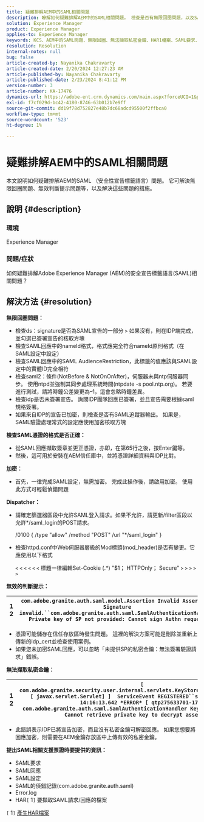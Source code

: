```yaml
---
title: 疑難排解AEM中的SAML相關問題
description: 瞭解如何疑難排解AEM中的SAML相關問題。 檢查是否有無限回圈問題，以及SAML憑證的格式是否正確。
solution: Experience Manager
product: Experience Manager
applies-to: Experience Manager
keywords: KCS、AEM中的SAML問題、無限回圈、無法擷取私密金鑰、HAR1檔案、SAML要求、SAML的DEBUG記錄、com.adobe.granite.auth.saml、experience manager
resolution: Resolution
internal-notes: null
bug: false
article-created-by: Nayanika Chakravarty
article-created-date: 2/20/2024 12:27:23 AM
article-published-by: Nayanika Chakravarty
article-published-date: 2/23/2024 8:41:12 PM
version-number: 3
article-number: KA-17476
dynamics-url: https://adobe-ent.crm.dynamics.com/main.aspx?forceUCI=1&pagetype=entityrecord&etn=knowledgearticle&id=c34ad2cd-86cf-ee11-9079-6045bd006239
exl-id: f7cf029d-bc42-4180-8746-63b012b7e9ff
source-git-commit: dd19f78d752827e48b7dc68adcd95500f2ffbca0
workflow-type: tm+mt
source-wordcount: '523'
ht-degree: 1%

---
```


# 疑難排解AEM中的SAML相關問題


本文說明如何疑難排解AEM的SAML （安全性宣告標籤語言）問題。 它可解決無限回圈問題、無效判斷提示問題等，以及解決這些問題的措施。

## 說明 {#description}


### <b>環境</b>

Experience Manager



### <b>問題/症狀</b>

如何疑難排解Adobe Experience Manager (AEM)的安全宣告標籤語言(SAML)相關問題？


## 解決方法 {#resolution}


<b>無限回圈問題：</b>

- 檢查ds：signature是否為SAML宣告的一部分 `>`  如果沒有，則在IDP端完成，並勾選已簽署宣告的核取方塊
- 檢查SAML回應中的nameId格式，格式應完全符合nameId原則格式（在SAML設定中設定）
- 檢查SAML回應中的SAML AudienceRestriction，此標籤的值應該與SAML設定中的實體ID完全相符
- 檢查saml2：條件(NotBefore &amp; NotOnOrAfter)，伺服器未與ntp伺服器同步。 使用ntpd並強制其同步處理系統時間(ntpdate -s pool.ntp.org)。 若要進行測試，請將時鐘公差變更為–1，這會忽略時鐘差異。
- 檢查idp是否未簽署宣告。 詢問IDP團隊回應已簽署，並且宣告需要根據saml規格簽署。
- 如果來自IDP的宣告已加密，則檢查是否有SAML追蹤器輸出。 如果是，SAML驗證處理常式的設定應使用加密核取方塊


<b>檢查SAML憑證的格式是否正確：</b>

- 從SAML回應擷取簽章並更正憑證，亦即，在第65行之後，按Enter鍵等。
- 然後，這可用於安裝在AEM信任庫中，並將憑證詳細資料與IDP比對。


<b>加密：</b>

- 首先，一律完成SAML設定，無需加密。 完成此操作後，請啟用加密。 使用此方式可輕鬆偵錯問題


<b>Dispatcher：</b>

- 請確定篩選器區段中允許SAML登入請求。如果不允許，請更新/filter區段以允許\*/saml_login的POST請求。



  /0100 { /type &quot;allow&quot; /method &quot;POST&quot; /url &quot;\*/saml_login&quot; }


- 檢查httpd.conf中Web伺服器層級的Mod標頭(mod_header)是否有變更。它應使用以下格式

  `<` `<` `<` `<` `<` `<`  標題一律編輯Set-Cookie (.\*) &quot;$1； HTTPOnly； Secure&quot; `>` `>` `>` `>` `>`


<b>無效的判斷提示：</b>


| 1<br>  2 | `com.adobe.granite.auth.saml.model.Assertion Invalid Assertion: Signature invalid.``com.adobe.granite.auth.saml.SamlAuthenticationHandler Private key of SP not provided: Cannot sign Authn request` |
| --- | --- |


- 憑證可能儲存在信任存放區時發生問題。 這裡的解決方案可能是刪除並重新上傳新的idp_cert並檢查使用案例。
- 如果您未加密SAML回應，可以忽略「未提供SP的私密金鑰：無法簽署驗證請求」錯誤。


<b>無法擷取私密金鑰：</b>


| 1<br>  2 | `[ com.adobe.granite.security.user.internal.servlets.KeyStoreManagingServlet,1121, [ javax.servlet.Servlet] ]  ServiceEvent REGISTERED``saml.log:27.01.2019 14:16:13.642 *ERROR* [ qtp275633701-179]  com.adobe.granite.auth.saml.SamlAuthenticationHandler KeyStore uninitialized. Cannot retrieve private key to decrypt assertions.` |
| --- | --- |


- 此錯誤表示IDP已將宣告加密，而且沒有私密金鑰可解密回應。 如果您想要將回應加密，則需要在AEM金鑰存放區中上傳有效的私密金鑰。


<b>提出SAML相關支援票證時要提供的資訊：</b>

- SAML要求
- SAML回應
- SAML設定
- SAML的偵錯記錄(com.adobe.granite.auth.saml)
- Error.log
- HAR`[` 1`]`  要擷取SAML請求/回應的檔案


`[` 1`]`  [產生HAR檔案](https://help.tenderapp.com/kb/troubleshooting-your-tender-site/generating-an-har-file)
